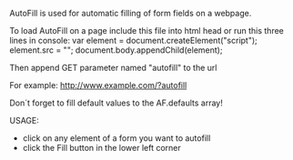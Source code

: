 AutoFill is used for automatic filling of form fields on a webpage.

To load AutoFill on a page include this file into html head or run this three lines in console:
 var element = document.createElement("script");
 element.src = "<url pointing to this file>";
 document.body.appendChild(element);

Then append GET parameter named "autofill" to the url

For example: http://www.example.com/?autofill

Don´t forget to fill default values to the AF.defaults array!

USAGE:
 - click on any element of a form you want to autofill
 - click the Fill button in the lower left corner
 
